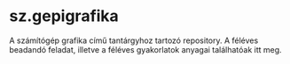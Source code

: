 # sz.gepigrafika
A számítógép grafika című tantárgyhoz tartozó repository. A féléves beadandó feladat, illetve a féléves gyakorlatok anyagai találhatóak itt meg.
